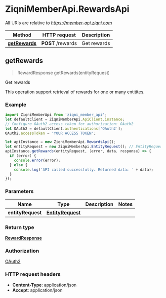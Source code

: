 # ZiqniMemberApi.RewardsApi

All URIs are relative to *https://member-api.ziqni.com*

Method | HTTP request | Description
------------- | ------------- | -------------
[**getRewards**](RewardsApi.md#getRewards) | **POST** /rewards | Get rewards



## getRewards

> RewardResponse getRewards(entityRequest)

Get rewards

This operation support retrieval of rewards for one or many entitites.

### Example

```javascript
import ZiqniMemberApi from 'ziqni_member_api';
let defaultClient = ZiqniMemberApi.ApiClient.instance;
// Configure OAuth2 access token for authorization: OAuth2
let OAuth2 = defaultClient.authentications['OAuth2'];
OAuth2.accessToken = 'YOUR ACCESS TOKEN';

let apiInstance = new ZiqniMemberApi.RewardsApi();
let entityRequest = new ZiqniMemberApi.EntityRequest(); // EntityRequest | 
apiInstance.getRewards(entityRequest, (error, data, response) => {
  if (error) {
    console.error(error);
  } else {
    console.log('API called successfully. Returned data: ' + data);
  }
});
```

### Parameters


Name | Type | Description  | Notes
------------- | ------------- | ------------- | -------------
 **entityRequest** | [**EntityRequest**](EntityRequest.md)|  | 

### Return type

[**RewardResponse**](RewardResponse.md)

### Authorization

[OAuth2](../README.md#OAuth2)

### HTTP request headers

- **Content-Type**: application/json
- **Accept**: application/json

